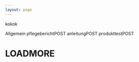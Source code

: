 ```yaml
---
layout: page
---
```

kokok
<style>
.activeCat {
  color: red;
}
</style>
<script src="https://ajax.googleapis.com/ajax/libs/jquery/1.9.1/jquery.min.js"></script>
<script src="loadscript.js"></script>



<ul id='jqajaxhere' class='post--list'></ul>
<div id="catSwitch">
<span data-category="allgemein" id="allgemeinPOST">Allgemein</span>
<span data-category="pflegeberichte" id="pflegeberichtPOST">pflegeberichtPOST</span>
<span data-category="anleitungen" id="anleitungPOST">anleitungPOST</span>
<span data-category="produkttest" id="produkttestPOST">produkttestPOST</span>
</div>
<h1 id="loadmoreScript">LOADMORE</h1>